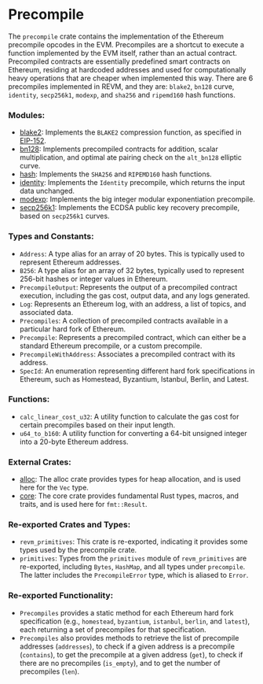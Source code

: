 # Precompile

The `precompile` crate contains the implementation of the Ethereum precompile opcodes in the EVM.
Precompiles are a shortcut to execute a function implemented by the EVM itself, rather than an actual contract.
Precompiled contracts are essentially predefined smart contracts on Ethereum, residing at hardcoded addresses and used for computationally heavy operations that are cheaper when implemented this way.
There are 6 precompiles implemented in REVM, and they are: `blake2`, `bn128` curve, `identity`, `secp256k1`, `modexp`, and `sha256` and `ripemd160` hash functions.

### Modules:

- [blake2](./precompile/blake2.md): Implements the `BLAKE2` compression function, as specified in [EIP-152](https://eips.ethereum.org/EIPS/eip-152).
- [bn128](./precompile/bn128.md): Implements precompiled contracts for addition, scalar multiplication, and optimal ate pairing check on the `alt_bn128` elliptic curve.
- [hash](./precompile/hash.md): Implements the `SHA256` and `RIPEMD160` hash functions.
- [identity](./precompile/identity.md): Implements the `Identity` precompile, which returns the input data unchanged.
- [modexp](./precompile/modexp.md): Implements the big integer modular exponentiation precompile.
- [secp256k1](./precompile/secp256k1.md): Implements the ECDSA public key recovery precompile, based on `secp256k1` curves.

### Types and Constants:

- `Address`: A type alias for an array of 20 bytes. This is typically used to represent Ethereum addresses.
- `B256`: A type alias for an array of 32 bytes, typically used to represent 256-bit hashes or integer values in Ethereum.
- `PrecompileOutput`: Represents the output of a precompiled contract execution, including the gas cost, output data, and any logs generated.
- `Log`: Represents an Ethereum log, with an address, a list of topics, and associated data.
- `Precompiles`: A collection of precompiled contracts available in a particular hard fork of Ethereum.
- `Precompile`: Represents a precompiled contract, which can either be a standard Ethereum precompile, or a custom precompile.
- `PrecompileWithAddress`: Associates a precompiled contract with its address.
- `SpecId`: An enumeration representing different hard fork specifications in Ethereum, such as Homestead, Byzantium, Istanbul, Berlin, and Latest.

### Functions:

- `calc_linear_cost_u32`: A utility function to calculate the gas cost for certain precompiles based on their input length.
- `u64_to_b160`: A utility function for converting a 64-bit unsigned integer into a 20-byte Ethereum address.

### External Crates:

- [alloc](https://doc.rust-lang.org/alloc/): The alloc crate provides types for heap allocation, and is used here for the `Vec` type.
- [core](https://doc.rust-lang.org/core/): The core crate provides fundamental Rust types, macros, and traits, and is used here for `fmt::Result`.

### Re-exported Crates and Types:

- `revm_primitives`: This crate is re-exported, indicating it provides some types used by the precompile crate.
- `primitives`: Types from the `primitives` module of `revm_primitives` are re-exported, including `Bytes`, `HashMap`, and all types under `precompile`. The latter includes the `PrecompileError` type, which is aliased to `Error`.

### Re-exported Functionality:

- `Precompiles` provides a static method for each Ethereum hard fork specification (e.g., `homestead`, `byzantium`, `istanbul`, `berlin`, and `latest`), each returning a set of precompiles for that specification.
- `Precompiles` also provides methods to retrieve the list of precompile addresses (`addresses`), to check if a given address is a precompile (`contains`), to get the precompile at a given address (`get`), to check if there are no precompiles (`is_empty`), and to get the number of precompiles (`len`).
